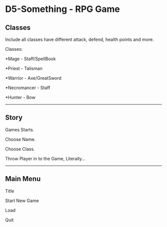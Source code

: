 # D5-Something - RPG Game

Classes
--------

Include all classes have different attack, defend, health points and more.

Classes:

*Mage -  Staff/SpellBook

*Priest - Talisman

*Warrior - Axe/GreatSword

*Necromancer - Staff

*Hunter -  Bow


-----------------------------------------------------------------------------------------
Story
-----

Games Starts.

Choose Name.

Choose Class.

Throw Player in to the Game, Literally...

-----------------------------------------------------------------------------------------

Main Menu
---------

Title

Start New  Game

Load

Quit
